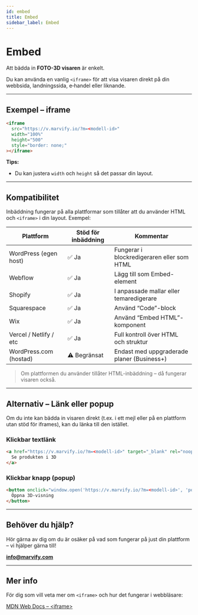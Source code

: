 ```yaml
---
id: embed
title: Embed
sidebar_label: Embed
---
```

# Embed

Att bädda in **FOTO-3D visaren** är enkelt.

Du kan använda en vanlig `<iframe>` för att visa visaren direkt på din webbsida, landningssida, e‑handel eller liknande.

---

## Exempel – iframe

```html
<iframe
  src="https://v.marvify.io/?m=<modell-id>"
  width="100%"
  height="500"
  style="border: none;"
></iframe>
```

**Tips:**
- Du kan justera `width` och `height` så det passar din layout.

---

## Kompatibilitet

Inbäddning fungerar på alla plattformar som tillåter att du använder HTML och `<iframe>` i din layout. Exempel:

| Plattform                  | Stöd för inbäddning | Kommentar                                      |
| -------------------------- | ------------------- | ---------------------------------------------- |
| WordPress (egen host)      | ✅ Ja                | Fungerar i blockredigeraren eller som HTML     |
| Webflow                    | ✅ Ja                | Lägg till som Embed-element                    |
| Shopify                    | ✅ Ja                | I anpassade mallar eller temaredigerare        |
| Squarespace                | ✅ Ja                | Använd “Code”-block                            |
| Wix                        | ✅ Ja                | Använd “Embed HTML”-komponent                  |
| Vercel / Netlify / etc     | ✅ Ja                | Full kontroll över HTML och struktur           |
| WordPress.com (hostad)     | ⚠️ Begränsat         | Endast med uppgraderade planer (Business+)     |

> Om plattformen du använder tillåter HTML-inbäddning – då fungerar visaren också.

---

## Alternativ – Länk eller popup

Om du inte kan bädda in visaren direkt (t.ex. i ett mejl eller på en plattform utan stöd för iframes), kan du länka till den istället.

### Klickbar textlänk

```html
<a href="https://v.marvify.io/?m=<modell-id>" target="_blank" rel="noopener">
  Se produkten i 3D
</a>
```

### Klickbar knapp (popup)

```html
<button onclick="window.open('https://v.marvify.io/?m=<modell-id>', 'popup', 'width=800,height=600'); return false;">
  Öppna 3D-visning
</button>
```

---

## Behöver du hjälp?

Hör gärna av dig om du är osäker på vad som fungerar på just din plattform – vi hjälper gärna till!

**[info@marvify.com](mailto:info@marvify.com)**

---

## Mer info

För dig som vill veta mer om `<iframe>` och hur det fungerar i webbläsare:

[MDN Web Docs – &lt;iframe&gt;](https://developer.mozilla.org/en-US/docs/Web/HTML/Element/iframe)
